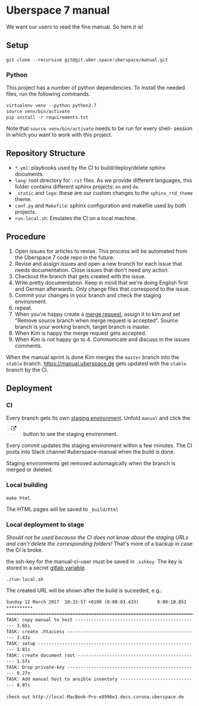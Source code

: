 # Uberspace 7 manual

We want our users to read the fine manual. So here it is!

## Setup

```
git clone --recursive git@git.uber.space:uberspace/manual.git
```

### Python

This project has a number of python dependencies. To install the needed
files, run the following commands.

```
virtualenv venv --python python2.7
source venv/bin/activate
pip install -r requirements.txt
```

Note that `source venv/bin/activate` needs to be run for every shell-
session in which you want to work with this project.

## Repository Structure

* `*.yml`: playbooks used by the CI to build/deploy/delete sphinx documents.
* `lang`: root directory for `.rst` files. As we provide different languages, this folder contains different sphinx projects: `en` and `de`.
* `_static` and `logo`: these are our custom changes to the `sphinx_rtd_theme` theme.
* `conf.py` and `Makefile`: sphinx configuration and makefile used by both projects.
* `run-local.sh`: Emulates the CI on a local machine. 

## Procedure

1. Open issues for articles to revise. This process will be automated from the Uberspace 7 code repo in the future.
2. Revise and assign issues and open a new branch for each issue that needs documentation. Close issues that don't need any action.
3. Checkout the branch that gets created with the issue.
4. Write pretty documentation. Keep in mind that we're doing English first and German afterwards. *Only* change files that correspond to the issue.
5. Commit your changes in your branch and check the staging environment.
6. repeat.
7. When you're happy create a [merge request](https://git.uber.space/uberspace/manual/merge_requests/new), assign it to kim and set "Remove source branch when merge request is accepted". Source branch is your working branch, target branch is master.
8. When Kim is happy the merge request gets accepted.
9. When Kim is not happy go to 4. Communicate and discuss in the issues comments.

When the manual sprint is done Kim merges the `master` branch into the `stable` branch. https://manual.uberspace.de gets updated with the `stable` branch by the CI.

## Deployment

### CI

Every branch gets its own [staging environment](https://git.uber.space/uberspace/manual/environments). Unfold `manual` and click the ![open](images/open.png) button to see the staging environment.

Every commit updates the staging environment within a few minutes. The CI posts into Slack channel #uberspace-manual when the build is done.

Staging environments get removed automagically when the branch is merged or deleted.

### Local building
```
make html
```

The HTML pages will be saved to `_build/html`

### Local deployment to stage

*Should not be used because the CI does not know about the staging URLs and can't delete the corresponding folders!* That's more of a backup in case the CI is broke.

the ssh-key for the manual-ci-user must be saved in `.sshkey`. The key is stored in a secret [gitlab variable](https://git.uber.space/uberspace/manual/variables/14).

```
./run-local.sh
```

The created URL will be shown after the build is suceeded, e.g.:

```
Sunday 12 March 2017  10:33:57 +0100 (0:00:03.433)       0:00:10.851 ********** 
=============================================================================== 
TASK: copy manual to host ----------------------------------------------- 3.65s
TASK: create .htaccess -------------------------------------------------- 3.43s
TASK: setup ------------------------------------------------------------- 1.81s
TASK: create document root ---------------------------------------------- 1.57s
TASK: Drop private-key -------------------------------------------------- 0.27s
TASK: Add manual host to ansible inventory ------------------------------ 0.07s

check out http://local-MacBook-Pro-e8996e1.docs.corona.uberspace.de
```
